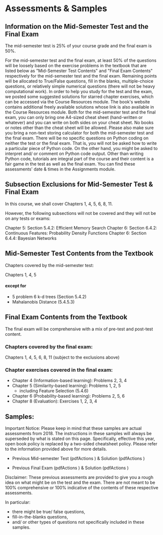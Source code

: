 # Assessments & Samples
## Information on the Mid-Semester Test and the Final Exam
 The mid-semester test is 25% of your course grade and the final exam is 50%.
 
For the mid-semester test and the final exam, at least 50% of the questions will be loosely based on the exercise problems in the textbook that are listed below as "Mid-Semester Test Contents" and "Final Exam Contents" respectively for the mid-semester test and the final exam.
Remaining points will be allocated to True/False questions, fill in the blanks, multiple-choice questions, or relatively simple numerical questions (there will not be heavy computational work).
In order to help you study for the test and the exam, we posted some suggested solutions for starred chapter exercises, which can be accessed via the Course Resources module. The book's website contains additional freely available solutions whose link is also available in the Course Resources module.
Both for the mid-semester test and the final exam, you can only bring one A4-sized cheat sheet (hand-written or whatever) and you can write on both sides on your cheat sheet. No books or notes other than the cheat sheet will be allowed.
Please also make sure you bring a non-text storing calculator for both the mid-semester test and the final exam. 
There will be no specific questions on Python coding on neither the test or the final exam. That is, you will not be asked how to write a particular piece of Python code. On the other hand, you might be asked to interpret and/ or comment on Python code output.
Other than writing Python code, tutorials are integral part of the course and their content is a fair game in the test as well as the final exam.
You can find these assessments' date & times in the Assignments module. 
 

## Subsection Exclusions for Mid-Semester Test & Final Exam
In this course, we shall cover Chapters 1, 4, 5, 6, 8, 11.

However, the following subsections will not be covered and they will not be on any tests or exams:

Chapter 5: Section 5.4.2: Efficient Memory Search 
Chapter 6: Section 6.4.2: Continuous Features: Probability Density Functions
Chapter 6: Section 6.4.4: Bayesian Networks
 

## Mid-Semester Test Contents from the Textbook

Chapters covered by the mid-semester test:

Chapters 1, 4, 5

#### except for 
- 5 problem 6 k-d trees (Section 5.4.2)
- Mahalanobis Distance (5.4.5.3)

## Final Exam Contents from the Textbook

The final exam will be comprehensive with a mix of pre-test and post-test content.

### Chapters covered by the final exam:

Chapters 1, 4, 5, 6, 8, 11 (subject to the exclusions above)

### Chapter exercises covered in the final exam:

- Chapter 4 (Information-based learning): Problems 2, 3, 4
- Chapter 5 (Similarity-based learning): Problems 1, 2, 5
  - including Feature Selection (5.4.6)
- Chapter 6 (Probability-based learning): Problems 2, 5, 6
- Chapter 8 (Evaluation): Exercises 1, 2, 3, 4

## Samples:
Important Notice: Please keep in mind that these samples are actual assessments from 2018. 
The instructions in these samples will always be superseded by what is stated on this page. 
Specifically, effective this year, open book policy is replaced by a two-sided cheatsheet policy. Please refer to the information provided above for more details.

- Previous Mid-semester Test (pdfActions  ) & Solution (pdfActions  )

- Previous Final Exam (pdfActions  ) & Solution (pdfActions  )

Disclaimer: These previous assessments are provided to give you a rough idea on what might be on the test and the exam. There are not meant to be 100% comprehensive or 100% indicative of the contents of these respective assessments. 

In particular:
- there might be true/ false questions, 
- fill-in-the-blanks questions, 
- and/ or other types of questions not specifically included in these samples.